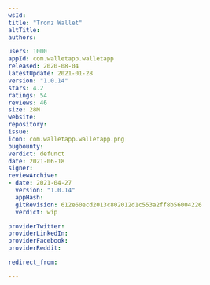 ```yaml
---
wsId: 
title: "Tronz Wallet"
altTitle: 
authors:

users: 1000
appId: com.walletapp.walletapp
released: 2020-08-04
latestUpdate: 2021-01-28
version: "1.0.14"
stars: 4.2
ratings: 54
reviews: 46
size: 28M
website: 
repository: 
issue: 
icon: com.walletapp.walletapp.png
bugbounty: 
verdict: defunct
date: 2021-06-18
signer: 
reviewArchive:
- date: 2021-04-27
  version: "1.0.14"
  appHash: 
  gitRevision: 612e60ecd2013c802012d1c553a2ff8b56004226
  verdict: wip

providerTwitter: 
providerLinkedIn: 
providerFacebook: 
providerReddit: 

redirect_from:

---
```



